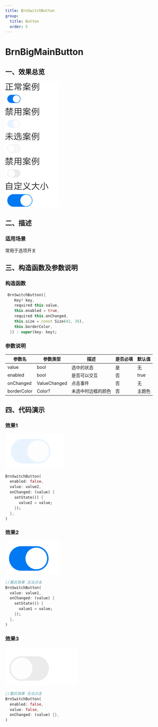 ```yaml
---
title: BrnSwitchButton
group:
  title: Button
  order: 5
---
```


# BrnBigMainButton

## 一、效果总览

<img src="./img/BrnSwitchButtonExample.png" style="zoom: 50%;" />

## 二、描述

### 适用场景

常用于选项开关


## 三、构造函数及参数说明

### 构造函数

```dart
 BrnSwitchButton({
    Key? key,
    required this.value,
    this.enabled = true,
    required this.onChanged,
    this.size = const Size(42, 26),
    this.borderColor,
  }) : super(key: key);
```
### 参数说明

| **参数名** | **参数类型** | 描述 | **是否必填** | **默认值** |
| --- | --- | --- | --- | --- |
| value | bool | 选中的状态 | 是 | 无 |
| enabled | bool | 是否可以交互 | 否 | true |
| onChanged | ValueChanged<bool> | 点击事件 | 否 | 无 |
| borderColor | Color? | 未选中时边框的颜色 | 否 | 主题色 |



## 四、代码演示

### 效果1

<img src="./img/BrnSwitchButtonDisable.png" />

```dart
BrnSwitchButton(
  enabled: false,
  value: value2,
  onChanged: (value) {
    setState(() {
      value2 = value;
    });
  },
)
```


### 效果2

![](./img/BrnSwitchButtonNomal.png)

```dart
//置灰效果 无法点击
BrnSwitchButton(
  value: value1,
  onChanged: (value) {
    setState(() {
      value1 = value;
    });
  },
)
```

### 效果3

![](./img/BrnSwitchButtonOffDisable.png)

```dart
//置灰效果 无法点击
BrnSwitchButton(
  enabled: false,
  value: false,
  onChanged: (value) {},
)
```
